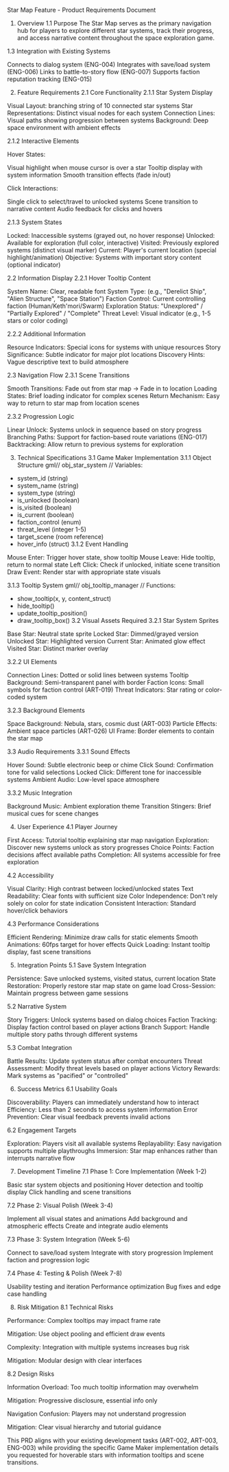 Star Map Feature - Product Requirements Document

1. Overview
   1.1 Purpose
   The Star Map serves as the primary navigation hub for players to explore different star systems, track their progress, and access narrative content throughout the space exploration game.

1.3 Integration with Existing Systems

Connects to dialog system (ENG-004)
Integrates with save/load system (ENG-006)
Links to battle-to-story flow (ENG-007)
Supports faction reputation tracking (ENG-015)

2. Feature Requirements
   2.1 Core Functionality
   2.1.1 Star System Display

Visual Layout: branching string of 10 connected star systems
Star Representations: Distinct visual nodes for each system
Connection Lines: Visual paths showing progression between systems
Background: Deep space environment with ambient effects

2.1.2 Interactive Elements

Hover States:

Visual highlight when mouse cursor is over a star
Tooltip display with system information
Smooth transition effects (fade in/out)

Click Interactions:

Single click to select/travel to unlocked systems
Scene transition to narrative content
Audio feedback for clicks and hovers

2.1.3 System States

Locked: Inaccessible systems (grayed out, no hover response)
Unlocked: Available for exploration (full color, interactive)
Visited: Previously explored systems (distinct visual marker)
Current: Player's current location (special highlight/animation)
Objective: Systems with important story content (optional indicator)

2.2 Information Display
2.2.1 Hover Tooltip Content

System Name: Clear, readable font
System Type: (e.g., "Derelict Ship", "Alien Structure", "Space Station")
Faction Control: Current controlling faction (Human/Keth'mori/Swarm)
Exploration Status: "Unexplored" / "Partially Explored" / "Complete"
Threat Level: Visual indicator (e.g., 1-5 stars or color coding)

2.2.2 Additional Information

Resource Indicators: Special icons for systems with unique resources
Story Significance: Subtle indicator for major plot locations
Discovery Hints: Vague descriptive text to build atmosphere

2.3 Navigation Flow
2.3.1 Scene Transitions

Smooth Transitions: Fade out from star map → Fade in to location
Loading States: Brief loading indicator for complex scenes
Return Mechanism: Easy way to return to star map from location scenes

2.3.2 Progression Logic

Linear Unlock: Systems unlock in sequence based on story progress
Branching Paths: Support for faction-based route variations (ENG-017)
Backtracking: Allow return to previous systems for exploration

3. Technical Specifications
   3.1 Game Maker Implementation
   3.1.1 Object Structure
   gml// obj_star_system
   // Variables:

- system_id (string)
- system_name (string)
- system_type (string)
- is_unlocked (boolean)
- is_visited (boolean)
- is_current (boolean)
- faction_control (enum)
- threat_level (integer 1-5)
- target_scene (room reference)
- hover_info (struct)
  3.1.2 Event Handling

Mouse Enter: Trigger hover state, show tooltip
Mouse Leave: Hide tooltip, return to normal state
Left Click: Check if unlocked, initiate scene transition
Draw Event: Render star with appropriate state visuals

3.1.3 Tooltip System
gml// obj_tooltip_manager
// Functions:

- show_tooltip(x, y, content_struct)
- hide_tooltip()
- update_tooltip_position()
- draw_tooltip_box()
  3.2 Visual Assets Required
  3.2.1 Star System Sprites

Base Star: Neutral state sprite
Locked Star: Dimmed/grayed version
Unlocked Star: Highlighted version
Current Star: Animated glow effect
Visited Star: Distinct marker overlay

3.2.2 UI Elements

Connection Lines: Dotted or solid lines between systems
Tooltip Background: Semi-transparent panel with border
Faction Icons: Small symbols for faction control (ART-019)
Threat Indicators: Star rating or color-coded system

3.2.3 Background Elements

Space Background: Nebula, stars, cosmic dust (ART-003)
Particle Effects: Ambient space particles (ART-026)
UI Frame: Border elements to contain the star map

3.3 Audio Requirements
3.3.1 Sound Effects

Hover Sound: Subtle electronic beep or chime
Click Sound: Confirmation tone for valid selections
Locked Click: Different tone for inaccessible systems
Ambient Audio: Low-level space atmosphere

3.3.2 Music Integration

Background Music: Ambient exploration theme
Transition Stingers: Brief musical cues for scene changes

4. User Experience
   4.1 Player Journey

First Access: Tutorial tooltip explaining star map navigation
Exploration: Discover new systems unlock as story progresses
Choice Points: Faction decisions affect available paths
Completion: All systems accessible for free exploration

4.2 Accessibility

Visual Clarity: High contrast between locked/unlocked states
Text Readability: Clear fonts with sufficient size
Color Independence: Don't rely solely on color for state indication
Consistent Interaction: Standard hover/click behaviors

4.3 Performance Considerations

Efficient Rendering: Minimize draw calls for static elements
Smooth Animations: 60fps target for hover effects
Quick Loading: Instant tooltip display, fast scene transitions

5. Integration Points
   5.1 Save System Integration

Persistence: Save unlocked systems, visited status, current location
State Restoration: Properly restore star map state on game load
Cross-Session: Maintain progress between game sessions

5.2 Narrative System

Story Triggers: Unlock systems based on dialog choices
Faction Tracking: Display faction control based on player actions
Branch Support: Handle multiple story paths through different systems

5.3 Combat Integration

Battle Results: Update system status after combat encounters
Threat Assessment: Modify threat levels based on player actions
Victory Rewards: Mark systems as "pacified" or "controlled"

6. Success Metrics
   6.1 Usability Goals

Discoverability: Players can immediately understand how to interact
Efficiency: Less than 2 seconds to access system information
Error Prevention: Clear visual feedback prevents invalid actions

6.2 Engagement Targets

Exploration: Players visit all available systems
Replayability: Easy navigation supports multiple playthroughs
Immersion: Star map enhances rather than interrupts narrative flow

7. Development Timeline
   7.1 Phase 1: Core Implementation (Week 1-2)

Basic star system objects and positioning
Hover detection and tooltip display
Click handling and scene transitions

7.2 Phase 2: Visual Polish (Week 3-4)

Implement all visual states and animations
Add background and atmospheric effects
Create and integrate audio elements

7.3 Phase 3: System Integration (Week 5-6)

Connect to save/load system
Integrate with story progression
Implement faction and progression logic

7.4 Phase 4: Testing & Polish (Week 7-8)

Usability testing and iteration
Performance optimization
Bug fixes and edge case handling

8. Risk Mitigation
   8.1 Technical Risks

Performance: Complex tooltips may impact frame rate

Mitigation: Use object pooling and efficient draw events

Complexity: Integration with multiple systems increases bug risk

Mitigation: Modular design with clear interfaces

8.2 Design Risks

Information Overload: Too much tooltip information may overwhelm

Mitigation: Progressive disclosure, essential info only

Navigation Confusion: Players may not understand progression

Mitigation: Clear visual hierarchy and tutorial guidance

This PRD aligns with your existing development tasks (ART-002, ART-003, ENG-003) while providing the specific Game Maker implementation details you requested for hoverable stars with information tooltips and scene transitions.
